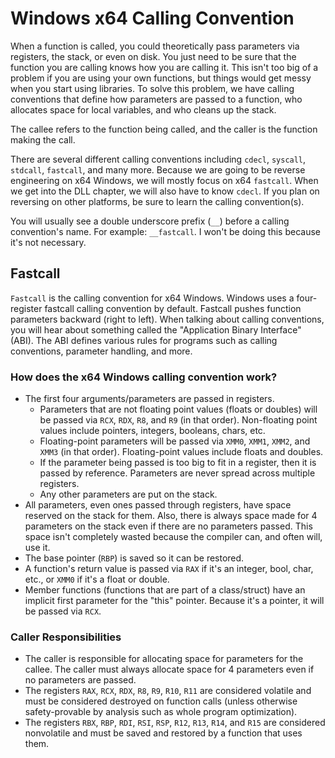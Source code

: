 # Windows x64 Calling Convention

When a function is called, you could theoretically pass parameters via registers, the stack, or even on disk. You just need to be sure that the function you are calling knows how you are calling it. This isn't too big of a problem if you are using your own functions, but things would get messy when you start using libraries. To solve this problem, we have calling conventions that define how parameters are passed to a function, who allocates space for local variables, and who cleans up the stack.

The callee refers to the function being called, and the caller is the function making the call.

There are several different calling conventions including `cdecl`, `syscall`, `stdcall`, `fastcall`, and many more. Because we are going to be reverse engineering on x64 Windows, we will mostly focus on x64 `fastcall`. When we get into the DLL chapter, we will also have to know `cdecl`. If you plan on reversing on other platforms, be sure to learn the calling convention(s).

You will usually see a double underscore prefix (`__`) before a calling convention's name. For example: `__fastcall`. I won't be doing this because it's not necessary.

## Fastcall

`Fastcall` is the calling convention for x64 Windows. Windows uses a four-register fastcall calling convention by default. Fastcall pushes function parameters backward (right to left). When talking about calling conventions, you will hear about something called the "Application Binary Interface" (ABI). The ABI defines various rules for programs such as calling conventions, parameter handling, and more.

### How does the x64 Windows calling convention work?

- The first four arguments/parameters are passed in registers. 
    - Parameters that are not floating point values (floats or doubles) will be passed via `RCX`, `RDX`, `R8`, and `R9` (in that order). Non-floating point values include pointers, integers, booleans, chars, etc.
    - Floating-point parameters will be passed via `XMM0`, `XMM1`, `XMM2`, and `XMM3` (in that order). Floating-point values include floats and doubles.
    - If the parameter being passed is too big to fit in a register, then it is passed by reference. Parameters are never spread across multiple registers.
    - Any other parameters are put on the stack.
- All parameters, even ones passed through registers, have space reserved on the stack for them. Also, there is always space made for 4 parameters on the stack even if there are no parameters passed. This space isn't completely wasted because the compiler can, and often will, use it.
- The base pointer (`RBP`) is saved so it can be restored.
- A function's return value is passed via `RAX` if it's an integer, bool, char, etc., or `XMM0` if it's a float or double.
- Member functions (functions that are part of a class/struct) have an implicit first parameter for the "this" pointer. Because it's a pointer, it will be passed via `RCX`.

### Caller Responsibilities

- The caller is responsible for allocating space for parameters for the callee. The caller must always allocate space for 4 parameters even if no parameters are passed.
- The registers `RAX`, `RCX`, `RDX`, `R8`, `R9`, `R10`, `R11` are considered volatile and must be considered destroyed on function calls (unless otherwise safety-provable by analysis such as whole program optimization).
- The registers `RBX`, `RBP`, `RDI`, `RSI`, `RSP`, `R12`, `R13`, `R14`, and `R15` are considered nonvolatile and must be saved and restored by a function that uses them.
